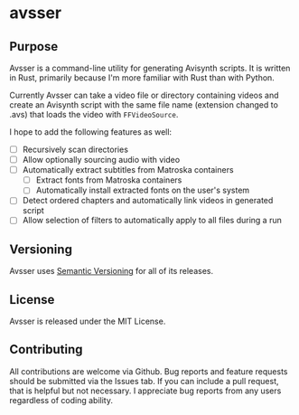 # avsser

## Purpose
Avsser is a command-line utility for generating Avisynth scripts. It is written
in Rust, primarily because I'm more familiar with Rust than with Python.

Currently Avsser can take a video file or directory containing videos and create
an Avisynth script with the same file name (extension changed to .avs) that loads
the video with `FFVideoSource`.

I hope to add the following features as well:

- [ ] Recursively scan directories
- [ ] Allow optionally sourcing audio with video
- [ ] Automatically extract subtitles from Matroska containers
  - [ ] Extract fonts from Matroska containers
  - [ ] Automatically install extracted fonts on the user's system
- [ ] Detect ordered chapters and automatically link videos in generated script
- [ ] Allow selection of filters to automatically apply to all files during a run

## Versioning

Avsser uses [Semantic Versioning](http://semver.org/) for all of its releases.

## License

Avsser is released under the MIT License.

## Contributing

All contributions are welcome via Github. Bug reports and feature requests should
be submitted via the Issues tab. If you can include a pull request, that is helpful
but not necessary. I appreciate bug reports from any users regardless of coding
ability.
